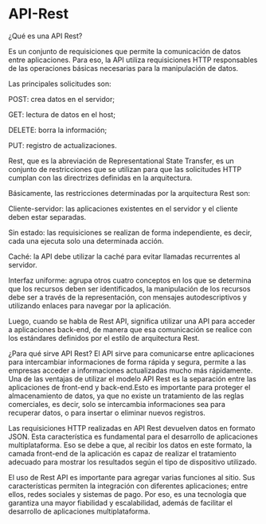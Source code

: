 # API-Rest
¿Qué es una API Rest?

Es un conjunto de requisiciones que permite la comunicación de datos entre aplicaciones.
Para eso, la API utiliza requisiciones HTTP responsables de las operaciones básicas necesarias para la manipulación de datos.

Las principales solicitudes son:

POST: crea datos en el servidor;

GET: lectura de datos en el host;

DELETE: borra la información;

PUT: registro de actualizaciones.

Rest, que es la abreviación de Representational State Transfer, es un conjunto de restricciones que se utilizan para que las solicitudes HTTP cumplan con las directrizes definidas en la arquitectura.

Básicamente, las restricciones determinadas por la arquitectura Rest son:

Cliente-servidor: las aplicaciones existentes en el servidor y el cliente deben estar separadas.

Sin estado: las requisiciones se realizan de forma independiente, es decir, cada una ejecuta solo una determinada acción.

Caché: la API debe utilizar la caché para evitar llamadas recurrentes al servidor.

Interfaz uniforme: agrupa otros cuatro conceptos en los que se determina que los recursos deben ser identificados, la manipulación de los recursos debe ser a través de la representación, con mensajes autodescriptivos y utilizando enlaces para navegar por la aplicación.

Luego, cuando se habla de Rest API, significa utilizar una API para acceder a aplicaciones back-end, de manera que esa comunicación se realice con los estándares definidos por el estilo de arquitectura Rest.

¿Para qué sirve API Rest?
El API sirve para comunicarse entre aplicaciones para intercambiar informaciones de forma rápida y segura, permite a las empresas acceder a informaciones actualizadas mucho más rápidamente.
Una de las ventajas de utilizar el modelo API Rest es la separación entre las aplicaciones de front-end y back-end.Esto es importante para proteger el almacenamiento de datos, ya que no existe un tratamiento de las reglas comerciales, es decir, solo se intercambia informaciones sea para recuperar datos, o para insertar o eliminar nuevos registros.

Las requisiciones HTTP realizadas en API Rest devuelven datos en formato JSON.
Esta característica es fundamental para el desarrollo de aplicaciones multiplataforma. Eso se debe a que, al recibir los datos en este formato, la camada front-end de la aplicación es capaz de realizar el tratamiento adecuado para mostrar los resultados según el tipo de dispositivo utilizado.

El uso de Rest API es importante para agregar varias funciones al sitio. Sus características permiten la integración con diferentes aplicaciones; entre ellos, redes sociales y sistemas de pago.
Por eso, es una tecnología que garantiza una mayor fiabilidad y escalabilidad, además de facilitar el desarrollo de aplicaciones multiplataforma.

